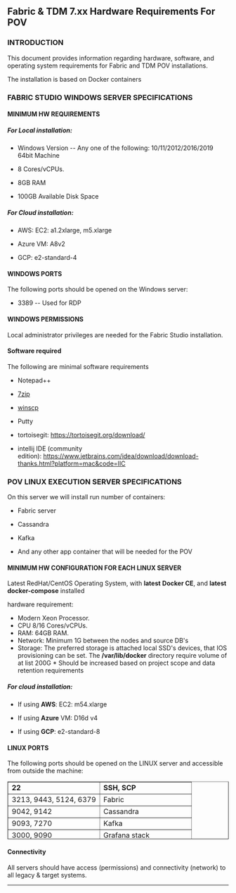 ## Fabric & TDM 7.xx Hardware Requirements For POV

### INTRODUCTION 

This document provides information regarding hardware, software, and operating system requirements for Fabric and TDM POV installations.

The installation is based on Docker containers

### FABRIC STUDIO WINDOWS SERVER SPECIFICATIONS 

#### MINIMUM HW REQUIREMENTS 

##### For Local installation:

-   Windows Version -- Any one of the following: 10/11/2012/2016/2019 64bit Machine

-   8 Cores/vCPUs.

-   8GB RAM

-   100GB Available Disk Space

##### For Cloud installation:

-   AWS: EC2: a1.2xlarge, m5.xlarge

-   Azure VM: A8v2

-   GCP: e2-standard-4

#### WINDOWS PORTS 

The following ports should be opened on the Windows server:

-   3389 -- Used for RDP

#### WINDOWS PERMISSIONS 

Local administrator privileges are needed for the Fabric Studio installation.

#### Software required 

The following are minimal software requirements

-   Notepad++

-   [7zip](http://www.7-zip.org/download.html)

-   [winscp](https://winscp.net/eng/download.php)

-   Putty

-   tortoisegit: <https://tortoisegit.org/download/>

-   intellij IDE (community edition): <https://www.jetbrains.com/idea/download/download-thanks.html?platform=mac&code=IIC>

### POV LINUX EXECUTION SERVER SPECIFICATIONS

On this server we will install run number of containers:

-   Fabric server

-   Cassandra

-   Kafka

-   And any other app container that will be needed for the POV

#### MINIMUM HW CONFIGURATION FOR EACH LINUX SERVER 

Latest RedHat/CentOS Operating System, with **latest** **Docker CE**, and **latest** **docker-compose** installed

hardware requirement:

-   Modern Xeon Processor.
-   CPU 8/16 Cores/vCPUs.
-   RAM: 64GB RAM.
-   Network: Minimum 1G between the nodes and source DB's
-   Storage: The preferred storage is attached local SSD's devices, that IOS provisioning can be set.
    The **/var/lib/docker** directory require volume of at list 200G
    \* Should be increased based on project scope and data retention requirements

##### For cloud installation:

-   If using **AWS**: EC2: m54.xlarge

-   If using **Azure** VM: D16d v4

-   If using **GCP**: e2-standard-8

#### LINUX PORTS 

The following ports should be opened on the LINUX server and accessible from outside the machine:

<table style="border-collapse: collapse; width: 100%; height: 131px;" border="1">
<tbody>
<tr style="height: 18px;">
<td style="width: 50%; height: 18px;"><strong>22</strong></td>
<td style="width: 50%; height: 18px;"><strong>SSH, SCP</strong></td>
</tr>
<tr style="height: 18px;">
<td style="width: 50%; height: 18px;">3213, 9443, 5124, 6379</td>
<td style="width: 50%; height: 18px;">Fabric</td>
</tr>
<tr style="height: 18px;">
<td style="width: 50%; height: 18px;">9042, 9142</td>
<td style="width: 50%; height: 18px;">Cassandra</td>
</tr>
<tr style="height: 18px;">
<td style="width: 50%; height: 18px;">9093, 7270</td>
<td style="width: 50%; height: 18px;">Kafka</td>
</tr>
<tr style="height: 18px;">
<td style="width: 50%; height: 18px;">3000, 9090</td>
<td style="width: 50%; height: 18px;">Grafana stack</td>
</tr>
</tbody>
</table>



#### Connectivity 

All servers should have access (permissions) and connectivity (network) to all legacy & target systems.


  --------------------------------------------------------------------------------------------------------------
